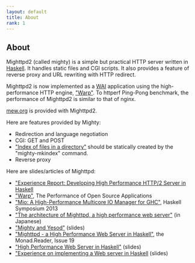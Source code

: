 ```yaml
---
layout: default
title: About
rank: 1
---
```


## About

Mighttpd2 (called mighty) is a simple but practical HTTP server
written in [Haskell](http://www.haskell.org).
It handles static files and CGI scripts.
It also provides a feature of reverse proxy and
URL rewriting with HTTP redirect.

Mighttpd2 is now implemented as a [WAI](http://hackage.haskell.org/package/wai) application using the high-performance HTTP engine, ["Warp"](http://hackage.haskell.org/package/warp). To httperf Ping-Pong benchmark, the performance of Mighttpd2 is similar to that of nginx.

[mew.org](https://mew.org/) is provided with Mighttpd2.

Here are features provided by Mighty:

- Redirection and language negotiation
- CGI: GET and POST
- ["Index of files in a directory"](https://www.mew.org/Release/) should be statically created by the "mighty-mkindex" command.
- Reverse proxy

Here are slides/articles of Mighttpd:

- ["Experience Report: Developing High Performance HTTP/2 Server in Haskell](http://www.mew.org/~kazu/doc/paper/http2-haskell-2016.pdf)
- ["Warp"](http://aosabook.org/en/posa/warp.html), The Performance of Open Source Applications
- ["Mio: A High-Performance Multicore IO Manager for GHC"](http://haskell.cs.yale.edu/wp-content/uploads/2013/08/hask035-voellmy.pdf), Haskell Symposium 2013
- ["The architecture of Mighttpd, a high performance web server"](http://www.iij.ad.jp/company/development/tech/activities/mighttpd/index.html) (in Japanese)
- ["Mighty and Yesod"](http://mew.org/~kazu/material/2012-mighty-yesod.pdf) (slides)
- ["Mighttpd - a High Performance Web Server in Haskell"](http://themonadreader.files.wordpress.com/2011/10/issue19.pdf), the Monad.Reader, Issue 19
- ["High Performance Web Server in Haskell"](http://www.mew.org/~kazu/material/2011-mighttpd.pdf) (slides)
- ["Experience on implementing a Web server in Haskell](http://www.mew.org/~kazu/material/2010-mighttpd-en.pdf) (slides)

